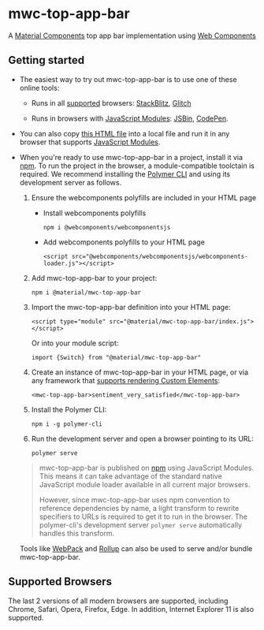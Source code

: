 # mwc-top-app-bar
A [Material Components](https://material.io/develop/) top app bar implementation using [Web Components](https://www.webcomponents.org/introduction)

## Getting started

 * The easiest way to try out mwc-top-app-bar is to use one of these online tools:

    * Runs in all [supported](#supported-browsers) browsers: [StackBlitz](https://stackblitz.com/edit/mwc-icon-example?file=index.js), [Glitch](https://glitch.com/edit/#!/mwc-icon-example?path=index.html)

    * Runs in browsers with [JavaScript Modules](https://caniuse.com/#search=modules): [JSBin](http://jsbin.com/qibisux/edit?html,output),
    [CodePen](https://codepen.io/azakus/pen/deZLja).

* You can also copy [this HTML file](https://gist.githubusercontent.com/azakus/f01e9fc2ed04e781ad5a52ded7b296e7/raw/266f2f4f91cbfe89b2acc6ec63957b1a3cfe9b39/index.html) into a local file and run it in any browser that supports [JavaScript Modules]((https://caniuse.com/#search=modules)).

* When you're ready to use mwc-top-app-bar in a project, install it via [npm](https://www.npmjs.com/). To run the project in the browser, a module-compatible toolctain is required. We recommend installing the [Polymer CLI](https://github.com/Polymer/polymer-cli) and using its development server as follows.

  1. Ensure the webcomponents polyfills are included in your HTML page

      - Install webcomponents polyfills

          ```npm i @webcomponents/webcomponentsjs```

      - Add webcomponents polyfills to your HTML page

          ```<script src="@webcomponents/webcomponentsjs/webcomponents-loader.js"></script>```

  1. Add mwc-top-app-bar to your project:

      ```npm i @material/mwc-top-app-bar```

  1. Import the mwc-top-app-bar definition into your HTML page:

      ```<script type="module" src="@material/mwc-top-app-bar/index.js"></script>```

      Or into your module script:

      ```import {Switch} from "@material/mwc-top-app-bar"```

  1. Create an instance of mwc-top-app-bar in your HTML page, or via any framework that [supports rendering Custom Elements](https://custom-elements-everywhere.com/):

      ```<mwc-top-app-bar>sentiment_very_satisfied</mwc-top-app-bar>```

  1. Install the Polymer CLI:

      ```npm i -g polymer-cli```

  1. Run the development server and open a browser pointing to its URL:

      ```polymer serve```

  > mwc-top-app-bar is published on [npm](https://www.npmjs.com/package/@material/mwc-top-app-bar) using JavaScript Modules.
  This means it can take advantage of the standard native JavaScript module loader available in all current major browsers.
  >
  > However, since mwc-top-app-bar uses npm convention to reference dependencies by name, a light transform to rewrite specifiers to URLs is required to get it to run in the browser. The polymer-cli's development server `polymer serve` automatically handles this transform.

  Tools like [WebPack](https://webpack.js.org/) and [Rollup](https://rollupjs.org/) can also be used to serve and/or bundle mwc-top-app-bar.

## Supported Browsers

The last 2 versions of all modern browsers are supported, including
Chrome, Safari, Opera, Firefox, Edge. In addition, Internet Explorer 11 is also supported.